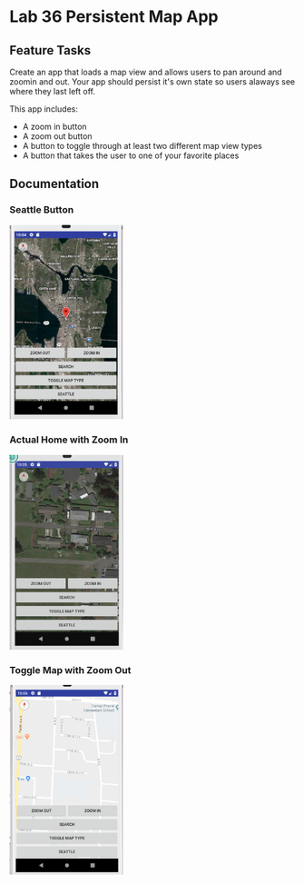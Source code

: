 # Lab 36 Persistent Map App

## Feature Tasks
Create an app that loads a map view and allows users to pan around and zoomin
and out. Your app should persist it's own state so users alaways see where they
last left off.

This app includes:
* A zoom in button
* A zoom out button
* A button to toggle through at least two different map view types
* A button that takes the user to one of your favorite places

## Documentation

### Seattle Button
<img src="https://github.com/AmyCohen/36-persistant-map-app/blob/master/app/assets/seattle_home.png" data-canonical-src="https://github.com/AmyCohen/36-persistant-map-app/blob/master/app/assets/seattle_home.png" width="200"/>

### Actual Home with Zoom In
<img src="https://github.com/AmyCohen/36-persistant-map-app/blob/master/app/assets/actual_home.png" data-canonical-src="https://github.com/AmyCohen/36-persistant-map-app/blob/master/app/assets/actual_home.png" width="200"/>

### Toggle Map with Zoom Out
<img src="https://github.com/AmyCohen/36-persistant-map-app/blob/master/app/assets/toggle_map.png" data-canonical-src="https://github.com/AmyCohen/36-persistant-map-app/blob/master/app/assets/toggle_map.png" width="200"/>
